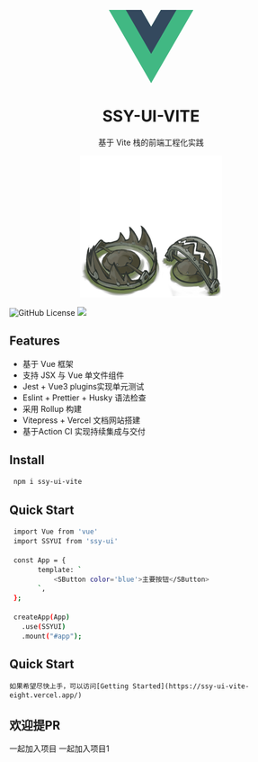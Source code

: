 <p align="center">
<div style="width:150px;margin:auto;">
<svg viewBox="0 0 261 226"><path d="M161.096.001l-30.225 52.351L100.647.001H-.005l130.877 226.688L261.749.001z" fill="#41b883"/><path d="M161.096.001l-30.225 52.351L100.647.001H52.346l78.526 136.01L209.398.001z" fill="#34495e"/></svg>
</div>
</p>
<h1 align="center">SSY-UI-VITE</h1>
<p align="center">
  基于 Vite 栈的前端工程化实践
</p>

<P align="center">
<img src="./assets/1.png">
</p>
<img alt="GitHub License" src="https://img.shields.io/github/license/45mx/ssy-ui-vite">

<a href="https://codecov.io/gh/45mx/ssy-ui-vite" >
 <img src="https://codecov.io/gh/45mx/ssy-ui-vite/graph/badge.svg?token=7UJHDER3FW"/>
 </a>

## Features
 - 基于 Vue 框架
 - 支持 JSX 与 Vue 单文件组件
 - Jest + Vue3 plugins实现单元测试
 - Eslint + Prettier + Husky 语法检查
 - 采用 Rollup 构建
 - Vitepress + Vercel 文档网站搭建
 - 基于Action CI 实现持续集成与交付

## Install
```bash
 npm i ssy-ui-vite
 ```

 ## Quick Start
 ```bash
  import Vue from 'vue'
  import SSYUI from 'ssy-ui'

  const App = {
        template: `
            <SButton color='blue'>主要按钮</SButton>
        `,
  };

  createApp(App)
    .use(SSYUI)
    .mount("#app");
```

 ## Quick Start
    如果希望尽快上手，可以访问[Getting Started](https://ssy-ui-vite-eight.vercel.app/)

 ## 欢迎提PR
 一起加入项目
  一起加入项目1
